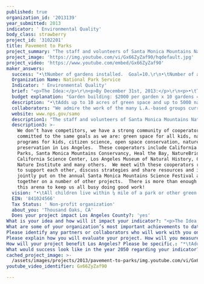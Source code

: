 ```yaml
---
published: true
organization_id: '2013139'
year_submitted: 2013
indicator: ' Environmental Quality'
body_class: strawberry
project_id: '3102201'
title: Pavement to Parks
project_summary: "The staff and volunteers of Santa Monica Mountains National Recreation Area have each year:\r\n\r\n•\tReached over 8000 kids with nature-based education programming.\r\n•\tPlanted 5 acres of native habitat. \r\n•\tGrown 15,000 native plants.\r\n•\tPlanted 10,000 native with kids.\r\n•\tEmployed over 20 scientists to conduct scientific research on plants, animals, water quality, air quality and more.  This research includes four active citizen science programs (What’s Invasive, California phenology project, crayfish removal).\r\n"
project_image: 'https://img.youtube.com/vi/Gx66ZyZaf90/hqdefault.jpg'
project_video: 'https://www.youtube.com/embed/Gx66ZyZaf90'
maker_answers:
  success: "•\tNumber of gardens installed.  Goal=10.\r\n•\tNumber of acres of garden.   Goal= 3 but could be up to 10 depending on projects.\r\n•\tNumber of student employees.  Goal= 5.\r\n•\tNumber of student interns.  Goal= 10.\r\n•\tNumber of programs delivered.  Goal= 30.\r\n•\tNumber of students served.  Goal= 500.\r\n•\tEstimate of oxygen produced.  Goal= over 3 million liters of oxygen per year.  We will estimate this based on counting leaves and number of plants per garden.\r\n•\tBiodiversity increased. Species richness of at least 10-30 species per garden (including plants, insects, and other animals).\r\n•\tSpecific learning objectives will also be developed for each program delivered.  These learning objectives will be evaluated based on participant and community feedback.\r\n"
  Organization Name: National Park Service
  Indicator: ' Environmental Quality'
  brief: "<p>The Idea:</p>\r\n<p>By December 31st, 2013:</p>\r\n<p>•\tTransform 10 public paved places (corners of libraries, Boys and Girls Clubs, schools, etc.) to 10 native plant gardens.</p>\r\n<p>•\tGive 3 nature programs at each of the 10 new gardens, including citizen science programs like Lost Lizards of Los Angeles.</p>\r\n<p>•\tEmploy 15 L.A. youth (5 college and 10 high school students) to develop gardens and lead programs. Youth will be mentored by National Park Service rangers.</p>\r\n<p>•\tProvide 20 field trips to national parks or other local open space areas for the local community.</p>\r\n<p>•\tProvide two overnight, transformative field trips to a national park for the 15 youth interns.</p>\r\nHow it impacts the indicator:</p>\r\n<p>•\tAdds up to 10 acres of green space and up to 5000 native plants to low-income, park poor communities in L.A.</p>\r\n<p>•\tCreates oxygen. Estimated amount of oxygen produced by plants in gardens = estimated number of leaves per plant (estimate 100) x .005 liters of oxygen per hour/per leaf x 8 hours of sunlight per day x 365 days per year x 25000 plants = 3.64 million liters of oxygen produced per year.</p>\r\n<p>•\tIncreases biodiversity in the urban landscape.  Species richness of 10 to 30 species per garden.</p>\r\n<p>•\tInteractive nature programs for 500 kids. At least one program will be science-based and will be a long-term environmental monitoring citizen science project.</p>\r\n<p>•\tDevelops 20 young environmental leaders. Under mentorship of park rangers and scientists, 20 youth from the community will participate in a continuum of learning and leadership.</p>\r\n<p>•\tAddresses nature deficit disorder for 500 kids. Problems caused by nature deficit disorder include fear of and lack of respect for nature, more time with “safe” indoor activities like computer games, structured sports activities rather than imaginative play -- all potentially contributing to ADD, depression, child obesity, lower grades, etc.</p>\r\nThe Method:</p>\r\n<p>•\tIdentify target neighborhoods lacking in green space, based on research by City Project and LA2050. Use one month to identify target projects using a three-pronged approach: 1) Use Google Earth imagery and other web resources to identify public areas used by kids that have pavement that could convert to garden space.  Meet with these potential places to discuss gardens.  2) Put project request opportunities out to the community via newsletters and the internet asking for project ideas.  3) Meet with community leaders to solicit possible projects.</p>\r\n<p>•\tSelect projects and have team of site owners (library, school staff, Boys and Girls Clubs) and NPS staff and student interns identify best location for a garden, select species, and layout garden plan (1-2 months).</p>\r\n<p>•\tHave NPS mentors and student interns meet with facility staff and kids to develop program ideas and begin program planning.</p>\r\n<p>•\tNPS will utilize plants grown in our native plant nursery.  Other additions such as reading benches, low water using fountains, edible plants, bird boxes, owl boxes, bat boxes, etc. can be added as requested.</p>\r\n<p>•\tInstall native gardens and initiate garden care with students (1 month).</p>\r\n<p>•\tDevelop and deliver programs at gardens (3-5 months).</p>\r\n<p>•\tDeliver field trips for garden communities.  Two field trips per garden for a total of 20 field trips.  Field trips will be from L.A. to Santa Monica Mountains National Recreation Area.</p>\r\n<p>•\tTake student interns on two longer, in-depth, leadership-building field trips, one backpacking trip in the Sierra and one kayaking trip at Channel Islands National Park.</p>\r\nRipples in the Pond:</p>\r\n<p>•\tThe more educated you are, the more money you make.  Nature programming and citizen science are exciting ways to engage kids in science and education in general and keep them motivated and wanting to learn.</p>\r\n<p>•\tYour chance of becoming a scientist is higher if you decide by age 10 that you might want to be a scientist.  Increasing the diversity of scientists in L.A. and the world as a whole is an ancillary goal of our program.</p>\r\n<p>•\tIf you want to be math literate as an adult (able to calculate a tip on a restaurant bill, able to see that you receive correct change, etc.) you need to have basic counting and number line skills in place by first grade!  Observing, counting, and measuring nature is an excellent way to start and reinforce this learning.</p>\r\n\r\n<p>This is our vision for a green Los Angeles in 2050: green, growing, vibrant, and joyful.  Won’t you join us?</p>"
  budget explanation: "Garden building: $2000 per garden x 10 gardens = $20,000 (NPS will provide all plants for free except for intern support costs of $2000 total for the entire project – included in $20,000 estimate).  Primary cost is for accessory items like benches, and learning tools, soil and soil amendments, plus any construction costs.\r\nProgram Staffing: $70,000 (partial salary for 2 Ranger mentors: $25,000.  Salary for college student leaders: 5 student leaders x $6,000 per student =$30,000. High school student intern stipends: $1,000 per student x 10 high school student interns, one per garden: $10,000).  Of the total salary costs, 64% will go to local youth from L.A. communities.\r\n$10,000 for bus transportation for field trips and other field trip associated costs (supplies, entrance fees, equipment).   20 field trips x 400/bus/trip = $8,000.  Additional $2000 for additional costs for 2 camping trips for student interns such as camping supplies, entrance fees, food, travel costs.\r\n"
  description: "•\tAdds up to 10 acres of green space and up to 5000 native plants to low-income, park poor communities in L.A. \r\n•\tCreates oxygen. Estimated amount of oxygen produced 3.65 million liters of oxygen per year.\r\n•\tIncreases biodiversity in the urban landscape.  Species richness of 10 to 30 species per garden.\r\n•\tInteractive nature programs for 500 kids. At least one program will be science-based and will be a long-term environmental monitoring citizen science project.  \r\n•\tDevelops 20 young environmental leaders. Under mentorship of park rangers and scientists, 20 youth from the community will participate in a continuum of learning and leadership. \r\n•\tAddresses nature deficit disorder for 500 kids. Problems caused by nature deficit disorder include fear of and lack of respect for nature, more time with “safe” indoor activities like computer games, structured sports activities rather than imaginative play -- all potentially contributing to ADD, depression, child obesity, lower grades, etc.\r\n•\tIncrease scientific literacy and educational opportunities for 500 children.  Potentially increase the likelihood of their completing high school, having greater economic outcomes and greater community engagement.\r\n•\tBuilding Community Relationships: This project will enable NPS to strengthen community relationships within Los Angeles and help spread the word on native gardens.  We hope to build upon this project and continue to create more gardens in additional communities once this project is over.\r\nSeeds: The students who will lead this program are future community leaders for Los Angeles.  The students who attend these programs and build their science literacy, ecological literacy, and community connections are also future leaders of Los Angeles.\r\n•\tSeeds: These gardens will serve as seeds of community change.  We can make more gardens.  This idea can spread.\r\n•\tSeeds: If we build it, they will come.  If we make space in the city for nature, nature will thrive.  \r\n•\tSeeds: These plants will literally make seeds.  These seeds can be given away to families, used to guerilla garden medians and neighborhoods, and used to start new gardens. "
  collaborators: "We admire the work of the many L.A.-based groups currently working to green Los Angeles.  Depending on the specific project areas and program details that we develop with our partner communities, we anticipate opportunities to work with some of these excellent groups.  We already have established working relationships with the following groups that may partner with us on specific garden projects and/or programming under this umbrella project:\r\n•\tLos Angeles County Natural History Museum\r\n•\tCalifornia State Parks\r\n•\tNortheast Trees\r\n•\tLos Angeles Conservation Corps\r\n•\tLos Angeles Unified School District\r\n•\tOutward Bound Adventures\r\n "
  website: www.nps.gov/samo
  description1: "The staff and volunteers of Santa Monica Mountains National Recreation Area have each year:\r\n\r\n•\tReached over 8000 kids with nature-based education programming.\r\n•\tPlanted 5 acres of native habitat. \r\n•\tGrown 15,000 native plants.\r\n•\tPlanted 10,000 native with kids.\r\n•\tEmployed over 20 scientists to conduct scientific research on plants, animals, water quality, air quality and more.  This research includes four active citizen science programs (What’s Invasive, California phenology project, crayfish removal).\r\n"
  description3: >-
    We don’t have competitors, we have a strong community of cooperators who are
    committed to the same goals as we are: green space for all kids, nature
    programs for kids, citizen science, open space conservation, nature
    preservation in Los Angeles.  These cooperators include California State
    Parks, Santa Monica Mountains Conservancy, Heal the Bay, NatureBridge,
    California Science Center, Los Angeles Museum of Natural History, Children’s
    Nature Institute and many others.  We meet with these cooperators regularly
    to support each other, discuss strategies and share resources and ideas.  We
    jointly put on the annual Santa Monica Mountains Science Festival and work
    together on a number of other projects.  There is more than enough work in
    this arena to keep us all busy doing good work!
  vision: "•\tAll children live within ¼ mile of a park or other green space.\r\n•\tLos Angeles is permeable to biodiversity – native plants, insects, birds, and other animals have habitat within the city and are found within the city limits.\r\n•\tAir quality is improved to fewer than 20 smog days per year.\r\n•\tHigh school graduation rates are improved.\r\n•\tAll children have equal access to green space, clean air, clean water, and nature regardless of race, ethnicity, or economic status.\r\n"
  EIN: '841024566'
  Tax Status: ' Non-profit organization'
  about_you: 'Thousand Oaks, CA'
  Does your project impact Los Angeles County?: 'yes'
What is your idea and how will it impact your indicator?: "<p>The Idea:</p>\n\n\n<p>By December 31st, 2013:</p>\n\n\n<p>*\tTransform 10 public paved places (corners of libraries, Boys and Girls Clubs, schools, etc.) to 10 native plant gardens.</p>\n\n\n<p>*\tGive 3 nature programs at each of the 10 new gardens, including citizen science programs like Lost Lizards of Los Angeles.</p>\n\n\n<p>*\tEmploy 15 L.A. youth (5 college and 10 high school students) to develop gardens and lead programs. Youth will be mentored by National Park Service rangers.</p>\n\n\n<p>*\tProvide 20 field trips to national parks or other local open space areas for the local community.</p>\n\n\n<p>*\tProvide two overnight, transformative field trips to a national park for the 15 youth interns.</p>\n\n\nHow it impacts the indicator:</p>\n\n\n<p>*\tAdds up to 10 acres of green space and up to 5000 native plants to lowincome, park poor communities in L.A.</p>\n\n\n<p>*\tCreates oxygen. Estimated amount of oxygen produced by plants in gardens = estimated number of leaves per plant (estimate 100) x .005 liters of oxygen per hour/per leaf x 8 hours of sunlight per day x 365 days per year x 25000 plants = 3.64 million liters of oxygen produced per year.</p>\n\n\n<p>*\tIncreases biodiversity in the urban landscape.  Species richness of 10 to 30 species per garden.</p>\n\n\n<p>*\tInteractive nature programs for 500 kids. At least one program will be sciencebased and will be a longterm environmental monitoring citizen science project.</p>\n\n\n<p>*\tDevelops 20 young environmental leaders. Under mentorship of park rangers and scientists, 20 youth from the community will participate in a continuum of learning and leadership.</p>\n\n\n<p>*\tAddresses nature deficit disorder for 500 kids. Problems caused by nature deficit disorder include fear of and lack of respect for nature, more time with “safe” indoor activities like computer games, structured sports activities rather than imaginative play  all potentially contributing to ADD, depression, child obesity, lower grades, etc.</p>\n\n\nThe Method:</p>\n\n\n<p>*\tIdentify target neighborhoods lacking in green space, based on research by City Project and LA2050. Use one month to identify target projects using a threepronged approach: 1) Use Google Earth imagery and other web resources to identify public areas used by kids that have pavement that could convert to garden space.  Meet with these potential places to discuss gardens.  2) Put project request opportunities out to the community via newsletters and the internet asking for project ideas.  3) Meet with community leaders to solicit possible projects.</p>\n\n\n<p>*\tSelect projects and have team of site owners (library, school staff, Boys and Girls Clubs) and NPS staff and student interns identify best location for a garden, select species, and layout garden plan (12 months).</p>\n\n\n<p>*\tHave NPS mentors and student interns meet with facility staff and kids to develop program ideas and begin program planning.</p>\n\n\n<p>*\tNPS will utilize plants grown in our native plant nursery.  Other additions such as reading benches, low water using fountains, edible plants, bird boxes, owl boxes, bat boxes, etc. can be added as requested.</p>\n\n\n<p>*\tInstall native gardens and initiate garden care with students (1 month).</p>\n\n\n<p>*\tDevelop and deliver programs at gardens (35 months).</p>\n\n\n<p>*\tDeliver field trips for garden communities.  Two field trips per garden for a total of 20 field trips.  Field trips will be from L.A. to Santa Monica Mountains National Recreation Area.</p>\n\n\n<p>*\tTake student interns on two longer, indepth, leadershipbuilding field trips, one backpacking trip in the Sierra and one kayaking trip at Channel Islands National Park.</p>\n\n\nRipples in the Pond:</p>\n\n\n<p>*\tThe more educated you are, the more money you make.  Nature programming and citizen science are exciting ways to engage kids in science and education in general and keep them motivated and wanting to learn.</p>\n\n\n<p>*\tYour chance of becoming a scientist is higher if you decide by age 10 that you might want to be a scientist.  Increasing the diversity of scientists in L.A. and the world as a whole is an ancillary goal of our program.</p>\n\n\n<p>*\tIf you want to be math literate as an adult (able to calculate a tip on a restaurant bill, able to see that you receive correct change, etc.) you need to have basic counting and number line skills in place by first grade!  Observing, counting, and measuring nature is an excellent way to start and reinforce this learning.</p>\n\n\n\n\n\n<p>This is our vision for a green Los Angeles in 2050: green, growing, vibrant, and joyful.  Won’t you join us?</p>"
What are some of your organization’s most important achievements to date?: "The staff and volunteers of Santa Monica Mountains National Recreation Area have each year:\n\n\n\n\n\n*\tReached over 8000 kids with naturebased education programming.\n\n\n*\tPlanted 5 acres of native habitat. \n\n\n*\tGrown 15,000 native plants.\n\n\n*\tPlanted 10,000 native with kids.\n\n\n*\tEmployed over 20 scientists to conduct scientific research on plants, animals, water quality, air quality and more.  This research includes four active citizen science programs (What’s Invasive, California phenology project, crayfish removal).\n\n\n"
Please identify any partners or collaborators who will work with you on this project.: "We admire the work of the many L.A.based groups currently working to green Los Angeles.  Depending on the specific project areas and program details that we develop with our partner communities, we anticipate opportunities to work with some of these excellent groups.  We already have established working relationships with the following groups that may partner with us on specific garden projects and/or programming under this umbrella project:\n\n\n*\tLos Angeles County Natural History Museum\n\n\n*\tCalifornia State Parks\n\n\n*\tNortheast Trees\n\n\n*\tLos Angeles Conservation Corps\n\n\n*\tLos Angeles Unified School District\n\n\n*\tOutward Bound Adventures\n\n\n "
Please explain how you will evaluate your project. How will you measure success?: "*\tNumber of gardens installed.  Goal=10.\n\n\n*\tNumber of acres of garden.   Goal= 3 but could be up to 10 depending on projects.\n\n\n*\tNumber of student employees.  Goal= 5.\n\n\n*\tNumber of student interns.  Goal= 10.\n\n\n*\tNumber of programs delivered.  Goal= 30.\n\n\n*\tNumber of students served.  Goal= 500.\n\n\n*\tEstimate of oxygen produced.  Goal= over 3 million liters of oxygen per year.  We will estimate this based on counting leaves and number of plants per garden.\n\n\n*\tBiodiversity increased. Species richness of at least 1030 species per garden (including plants, insects, and other animals).\n\n\n*\tSpecific learning objectives will also be developed for each program delivered.  These learning objectives will be evaluated based on participant and community feedback.\n\n\n"
How will your project benefit Los Angeles? Please be specific.: "*\tAdds up to 10 acres of green space and up to 5000 native plants to lowincome, park poor communities in L.A. \n\n\n*\tCreates oxygen. Estimated amount of oxygen produced 3.65 million liters of oxygen per year.\n\n\n*\tIncreases biodiversity in the urban landscape.  Species richness of 10 to 30 species per garden.\n\n\n*\tInteractive nature programs for 500 kids. At least one program will be sciencebased and will be a longterm environmental monitoring citizen science project.  \n\n\n*\tDevelops 20 young environmental leaders. Under mentorship of park rangers and scientists, 20 youth from the community will participate in a continuum of learning and leadership. \n\n\n*\tAddresses nature deficit disorder for 500 kids. Problems caused by nature deficit disorder include fear of and lack of respect for nature, more time with “safe” indoor activities like computer games, structured sports activities rather than imaginative play  all potentially contributing to ADD, depression, child obesity, lower grades, etc.\n\n\n*\tIncrease scientific literacy and educational opportunities for 500 children.  Potentially increase the likelihood of their completing high school, having greater economic outcomes and greater community engagement.\n\n\n*\tBuilding Community Relationships: This project will enable NPS to strengthen community relationships within Los Angeles and help spread the word on native gardens.  We hope to build upon this project and continue to create more gardens in additional communities once this project is over.\n\n\nSeeds: The students who will lead this program are future community leaders for Los Angeles.  The students who attend these programs and build their science literacy, ecological literacy, and community connections are also future leaders of Los Angeles.\n\n\n*\tSeeds: These gardens will serve as seeds of community change.  We can make more gardens.  This idea can spread.\n\n\n*\tSeeds: If we build it, they will come.  If we make space in the city for nature, nature will thrive.  \n\n\n*\tSeeds: These plants will literally make seeds.  These seeds can be given away to families, used to guerilla garden medians and neighborhoods, and used to start new gardens. "
What would success look like in the year 2050 regarding your indicator?: "*\tAll children live within Â¼ mile of a park or other green space.\n\n\n*\tLos Angeles is permeable to biodiversity — native plants, insects, birds, and other animals have habitat within the city and are found within the city limits.\n\n\n*\tAir quality is improved to fewer than 20 smog days per year.\n\n\n*\tHigh school graduation rates are improved.\n\n\n*\tAll children have equal access to green space, clean air, clean water, and nature regardless of race, ethnicity, or economic status.\n\n\n"
cached_project_image: >-
  /assets/images/projects/2013/pavement-to-parks/img.youtube.com/vi/Gx66ZyZaf90/hqdefault.jpg
youtube_video_identifier: Gx66ZyZaf90

---
```

